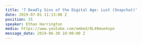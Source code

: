 ```yaml
---
title: '7 Deadly Sins of the Digital Age: Lust (Snapchat)'
date: 2019-07-01 11:13:00 Z
position: 25
speaker: Ethan Harrington
media: https://www.youtube.com/embed/0L49mue4spo
message_date: 2019-06-30 10:00:00 Z
---
```


